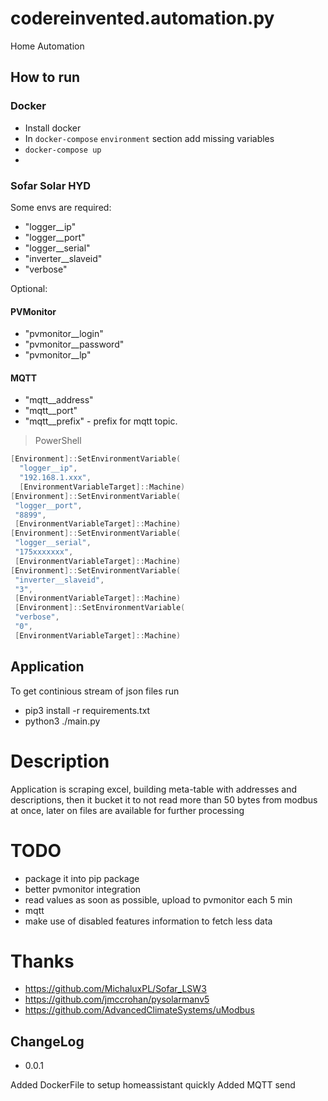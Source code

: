 # codereinvented.automation.py
Home Automation

## How to run

### Docker
- Install docker
- In `docker-compose` `environment` section add missing variables
- `docker-compose up` 
- 

### Sofar Solar HYD

Some envs are required:
-  "logger__ip"
-  "logger__port"
-  "logger__serial"
-  "inverter__slaveid"
-  "verbose"

Optional:

#### PVMonitor

- "pvmonitor__login"
- "pvmonitor__password"
- "pvmonitor__lp"

#### MQTT
- "mqtt__address"
- "mqtt__port"
- "mqtt__prefix" - prefix for mqtt topic.


> PowerShell


```powershell
[Environment]::SetEnvironmentVariable(
  "logger__ip",
  "192.168.1.xxx",
  [EnvironmentVariableTarget]::Machine)
[Environment]::SetEnvironmentVariable(
 "logger__port",
 "8899",
 [EnvironmentVariableTarget]::Machine)
[Environment]::SetEnvironmentVariable(
 "logger__serial",
 "175xxxxxxx",
 [EnvironmentVariableTarget]::Machine)
[Environment]::SetEnvironmentVariable(
 "inverter__slaveid",
 "3",
 [EnvironmentVariableTarget]::Machine)
 [Environment]::SetEnvironmentVariable(
 "verbose",
 "0",
 [EnvironmentVariableTarget]::Machine)
```

## Application

To get continious stream of json files run 
- pip3 install -r requirements.txt
- python3 ./main.py


# Description

Application is scraping excel, building meta-table with addresses and descriptions, then it bucket it to not read more than 50 bytes from modbus at once, later on files are available for further processing

# TODO
- package it into pip package
- better pvmonitor integration
- read values as soon as possible, upload to pvmonitor each 5 min
- mqtt
- make use of disabled features information to fetch less data


# Thanks
- https://github.com/MichaluxPL/Sofar_LSW3
- https://github.com/jmccrohan/pysolarmanv5
- https://github.com/AdvancedClimateSystems/uModbus


## ChangeLog
- 0.0.1

Added DockerFile to setup homeassistant quickly
Added MQTT send

